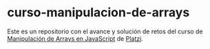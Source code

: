 # curso-manipulacion-de-arrays
Este es un repositorio con el avance y solución de retos del curso de [Manipulación de Arrays en JavaScript](https://platzi.com/cursos/arrays/) de [Platzi](https://platzi.com).